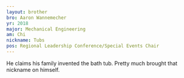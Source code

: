 ```yaml
---
layout: brother
bro: Aaron Wannemecher
yr: 2018
major: Mechanical Engineering
am: Chi
nickname: Tubs
pos: Regional Leadership Conference/Special Events Chair
---
```

He claims his family invented the bath tub. Pretty much brought that nickname on himself.